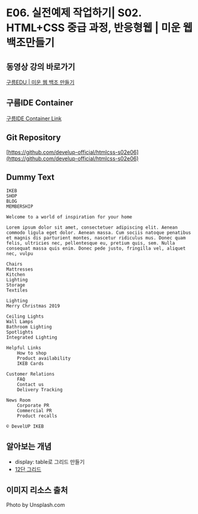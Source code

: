 #  E06. 실전예제 작업하기| S02. HTML+CSS 중급 과정, 반응형웹 | 미운 웹 백조만들기

## 동영상 강의 바로가기
[구름EDU | 미운 웹 백조 만들기](https://edu.goorm.io/learn/lecture/16783/%EB%AF%B8%EC%9A%B4-%EC%9B%B9-%EB%B0%B1%EC%A1%B0-%EB%A7%8C%EB%93%A4%EA%B8%B0-html-css)

## 구름IDE Container
[구름IDE Container Link](https://goor.me/E5efv)

## Git Repository
[https://github.com/develup-official/htmlcss-s02e06](https://github.com/develup-official/htmlcss-s02e06)

## Dummy Text
```
IKEB
SHOP
BLOG
MEMBERSHIP

Welcome to a world of inspiration for your home

Lorem ipsum dolor sit amet, consectetuer adipiscing elit. Aenean commodo ligula eget dolor. Aenean massa. Cum sociis natoque penatibus et magnis dis parturient montes, nascetur ridiculus mus. Donec quam felis, ultricies nec, pellentesque eu, pretium quis, sem. Nulla consequat massa quis enim. Donec pede justo, fringilla vel, aliquet nec, vulpu

Chairs
Mattresses
Kitchen
Lighting
Storage
Textiles

Lighting
Merry Christmas 2019

Ceiling Lights
Wall Lamps
Bathroom Lighting
Spotlights
Integrated Lighting

Helpful Links
    How to shop
    Product availability
    IKEB Cards

Customer Relations
    FAQ
    Contact us
    Delivery Tracking

News Room
    Corporate PR
    Commercial PR
    Product recalls

© DevelUP IKEB
```

## 알아보는 개념
- display: table로 그리드 만들기
- [12단 그리드](https://d.pr/n/2xvzTM)

## 이미지 리소스 출처
Photo by Unsplash.com
